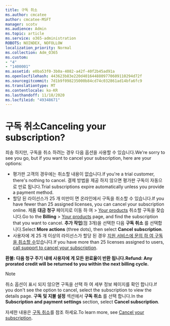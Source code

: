 ```yaml
---
title: 구독 취소
ms.author: cmcatee
author: cmcatee-MSFT
manager: scotv
ms.audience: Admin
ms.topic: article
ms.service: o365-administration
ROBOTS: NOINDEX, NOFOLLOW
localization_priority: Normal
ms.collection: Adm_O365
ms.custom:
- "4"
- "1400001"
ms.assetid: e0ba53f0-3b0a-4082-a42f-40f2b45ad91a
ms.openlocfilehash: 443623b83e220d4016448809770609110294d72f
ms.sourcegitcommit: 7d1b9f098235000b84cd74c032861ad14bfa6fc9
ms.translationtype: MT
ms.contentlocale: ko-KR
ms.lasthandoff: 11/18/2020
ms.locfileid: "49348671"
---
```

# <a name="canceling-your-subscription"></a><span data-ttu-id="1d259-102">구독 취소</span><span class="sxs-lookup"><span data-stu-id="1d259-102">Canceling your subscription?</span></span>

<span data-ttu-id="1d259-103">죄송 하지만, 구독을 취소 하려는 경우 다음 옵션을 사용할 수 있습니다.</span><span class="sxs-lookup"><span data-stu-id="1d259-103">We're sorry to see you go, but if you want to cancel your subscription, here are your options:</span></span>
  
- <span data-ttu-id="1d259-104">평가판 고객의 경우에는 취소할 내용이 없습니다.</span><span class="sxs-lookup"><span data-stu-id="1d259-104">If you're a trial customer, there's nothing to cancel.</span></span> <span data-ttu-id="1d259-105">결제 방법을 제공 하지 않으면 평가판 구독이 자동으로 만료 됩니다.</span><span class="sxs-lookup"><span data-stu-id="1d259-105">Trial subscriptions expire automatically unless you provide a payment method.</span></span>
- <span data-ttu-id="1d259-106">할당 된 라이선스가 25 개 미만이 면 온라인에서 구독을 취소할 수 있습니다.</span><span class="sxs-lookup"><span data-stu-id="1d259-106">If you have fewer than 25 assigned licenses, you can cancel your subscription online.</span></span> <span data-ttu-id="1d259-107">제품 **대금 청구** 페이지로 이동 하 여 \> [Your products](https://go.microsoft.com/fwlink/p/?linkid=842054) 취소할 구독을 찾습니다.</span><span class="sxs-lookup"><span data-stu-id="1d259-107">Go to the **Billing** \> [Your products](https://go.microsoft.com/fwlink/p/?linkid=842054) page, and find the subscription that you want to cancel.</span></span> <span data-ttu-id="1d259-108">**추가 작업**(점 3개)을 선택한 다음 **구독 취소** 를 선택합니다.</span><span class="sxs-lookup"><span data-stu-id="1d259-108">Select **More actions** (three dots), then select **Cancel subscription**.</span></span>
- <span data-ttu-id="1d259-109">사용자에 게 25 개 이상의 라이선스가 할당 된 경우 [지원 서비스에 문의 하 여 구독을 취소할 수](https://docs.microsoft.com/microsoft-365/admin/contact-support-for-business-products?view=o365-worldwide)있습니다.</span><span class="sxs-lookup"><span data-stu-id="1d259-109">If you have more than 25 licenses assigned to users, [call support to cancel your subscription](https://docs.microsoft.com/microsoft-365/admin/contact-support-for-business-products?view=o365-worldwide).</span></span>
  
<span data-ttu-id="1d259-110">**환불: 다음 청구 주기 내에 사용자에 게 모든 완료율이 반환 됩니다.**</span><span class="sxs-lookup"><span data-stu-id="1d259-110">**Refund: Any prorated credit will be returned to you within the next billing cycle.**</span></span>

> [!NOTE]
> <span data-ttu-id="1d259-111">취소 옵션이 표시 되지 않으면 구독을 선택 하 여 세부 정보 페이지를 확인 합니다.</span><span class="sxs-lookup"><span data-stu-id="1d259-111">If you don't see the option to cancel, select the subscription to view the details page.</span></span> <span data-ttu-id="1d259-112">**구독 및 지불 설정** 섹션에서 **구독 취소** 를 선택 합니다.</span><span class="sxs-lookup"><span data-stu-id="1d259-112">In the **Subscription and payment settings** section, select **Cancel subscription**.</span></span>

<span data-ttu-id="1d259-113">자세한 내용은 [구독 취소](https://docs.microsoft.com/microsoft-365/commerce/subscriptions/cancel-your-subscription)를 참조 하세요.</span><span class="sxs-lookup"><span data-stu-id="1d259-113">To learn more, see [Cancel your subscription](https://docs.microsoft.com/microsoft-365/commerce/subscriptions/cancel-your-subscription).</span></span>